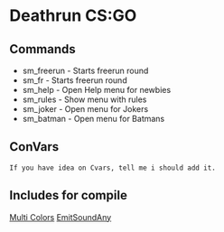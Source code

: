 # Deathrun CS:GO  
    
## Commands  
* sm_freerun - Starts freerun round
* sm_fr - Starts freerun round
* sm_help - Open Help menu for newbies
* sm_rules - Show menu with rules
* sm_joker - Open menu for Jokers
* sm_batman - Open menu for Batmans

## ConVars  
```
If you have idea on Cvars, tell me i should add it.
```

## Includes for compile
[Multi Colors](https://forums.alliedmods.net/showthread.php?t=247770)
[EmitSoundAny](https://forums.alliedmods.net/showthread.php?t=237045)
